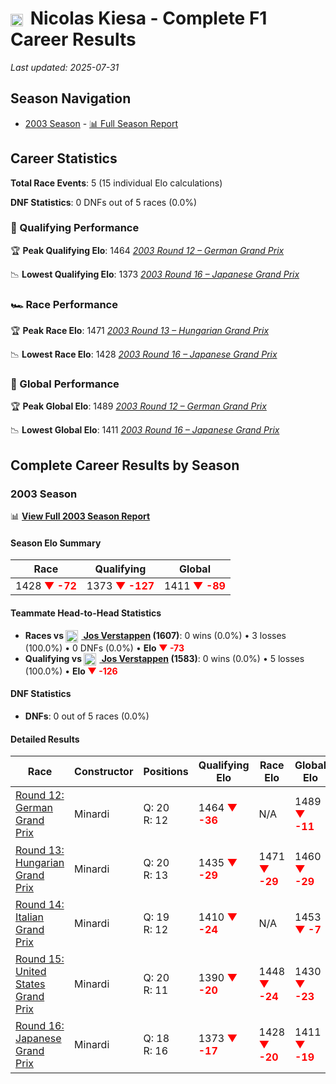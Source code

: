 # <img src="https://upload.wikimedia.org/wikipedia/commons/9/9c/Flag_of_Denmark.svg" alt="Denmark" width="20" height="auto" style="vertical-align: middle; margin-right: 5px;" onerror="this.outerHTML='🇩🇰'; this.style.marginRight='5px';"/> Nicolas Kiesa - Complete F1 Career Results

*Last updated: 2025-07-31*

## Season Navigation

- [2003 Season](#2003-season) - [📊 Full Season Report](../seasons/2003-season-report)

## Career Statistics

**Total Race Events**: 5 (15 individual Elo calculations)

**DNF Statistics**: 0 DNFs out of 5 races (0.0%)

### 🏁 Qualifying Performance

🏆 **Peak Qualifying Elo**: 1464
   *[2003 Round 12 – German Grand Prix](../seasons/2003-season-report#round-12-german-grand-prix)*

📉 **Lowest Qualifying Elo**: 1373
   *[2003 Round 16 – Japanese Grand Prix](../seasons/2003-season-report#round-16-japanese-grand-prix)*

### 🏎️ Race Performance

🏆 **Peak Race Elo**: 1471
   *[2003 Round 13 – Hungarian Grand Prix](../seasons/2003-season-report#round-13-hungarian-grand-prix)*

📉 **Lowest Race Elo**: 1428
   *[2003 Round 16 – Japanese Grand Prix](../seasons/2003-season-report#round-16-japanese-grand-prix)*

### 🌟 Global Performance

🏆 **Peak Global Elo**: 1489
   *[2003 Round 12 – German Grand Prix](../seasons/2003-season-report#round-12-german-grand-prix)*

📉 **Lowest Global Elo**: 1411
   *[2003 Round 16 – Japanese Grand Prix](../seasons/2003-season-report#round-16-japanese-grand-prix)*


## Complete Career Results by Season

### 2003 Season

📊 **[View Full 2003 Season Report](../seasons/2003-season-report)**

#### Season Elo Summary

| Race | Qualifying | Global |
|------|------------|--------|
| 1428 **<span style="color: red;">▼ -72</span>** | 1373 **<span style="color: red;">▼ -127</span>** | 1411 **<span style="color: red;">▼ -89</span>** |

#### Teammate Head-to-Head Statistics

- **Races vs [<img src="https://upload.wikimedia.org/wikipedia/commons/2/20/Flag_of_the_Netherlands.svg" alt="Netherlands" width="20" height="auto" style="vertical-align: middle; margin-right: 5px;" onerror="this.outerHTML='🇳🇱'; this.style.marginRight='5px';"/> Jos Verstappen](jos-verstappen) (1607)**: 0 wins (0.0%) • 3 losses (100.0%) • 0 DNFs (0.0%) • **Elo <span style="color: red;">▼ -73</span>**
- **Qualifying vs [<img src="https://upload.wikimedia.org/wikipedia/commons/2/20/Flag_of_the_Netherlands.svg" alt="Netherlands" width="20" height="auto" style="vertical-align: middle; margin-right: 5px;" onerror="this.outerHTML='🇳🇱'; this.style.marginRight='5px';"/> Jos Verstappen](jos-verstappen) (1583)**: 0 wins (0.0%) • 5 losses (100.0%) • **Elo <span style="color: red;">▼ -126</span>**

#### DNF Statistics

- **DNFs**: 0 out of 5 races (0.0%)

#### Detailed Results

| Race | Constructor | Positions | Qualifying Elo | Race Elo | Global Elo | Teammate |
|------|-------------|-----------|----------------|----------|------------|----------|
| [Round 12: German Grand Prix](../seasons/2003-season-report#round-12-german-grand-prix) | Minardi | Q: 20<br/>R: 12 | 1464 **<span style="color: red;">▼ -36</span>** | N/A | 1489 **<span style="color: red;">▼ -11</span>** | [<img src="https://upload.wikimedia.org/wikipedia/commons/2/20/Flag_of_the_Netherlands.svg" alt="Netherlands" width="20" height="auto" style="vertical-align: middle; margin-right: 5px;" onerror="this.outerHTML='🇳🇱'; this.style.marginRight='5px';"/> Jos Verstappen](jos-verstappen)<br/>Q: 19<br/>R: DNF |
| [Round 13: Hungarian Grand Prix](../seasons/2003-season-report#round-13-hungarian-grand-prix) | Minardi | Q: 20<br/>R: 13 | 1435 **<span style="color: red;">▼ -29</span>** | 1471 **<span style="color: red;">▼ -29</span>** | 1460 **<span style="color: red;">▼ -29</span>** | [<img src="https://upload.wikimedia.org/wikipedia/commons/2/20/Flag_of_the_Netherlands.svg" alt="Netherlands" width="20" height="auto" style="vertical-align: middle; margin-right: 5px;" onerror="this.outerHTML='🇳🇱'; this.style.marginRight='5px';"/> Jos Verstappen](jos-verstappen)<br/>Q: 18<br/>R: 12 |
| [Round 14: Italian Grand Prix](../seasons/2003-season-report#round-14-italian-grand-prix) | Minardi | Q: 19<br/>R: 12 | 1410 **<span style="color: red;">▼ -24</span>** | N/A | 1453 **<span style="color: red;">▼ -7</span>** | [<img src="https://upload.wikimedia.org/wikipedia/commons/2/20/Flag_of_the_Netherlands.svg" alt="Netherlands" width="20" height="auto" style="vertical-align: middle; margin-right: 5px;" onerror="this.outerHTML='🇳🇱'; this.style.marginRight='5px';"/> Jos Verstappen](jos-verstappen)<br/>Q: 17<br/>R: DNF |
| [Round 15: United States Grand Prix](../seasons/2003-season-report#round-15-united-states-grand-prix) | Minardi | Q: 20<br/>R: 11 | 1390 **<span style="color: red;">▼ -20</span>** | 1448 **<span style="color: red;">▼ -24</span>** | 1430 **<span style="color: red;">▼ -23</span>** | [<img src="https://upload.wikimedia.org/wikipedia/commons/2/20/Flag_of_the_Netherlands.svg" alt="Netherlands" width="20" height="auto" style="vertical-align: middle; margin-right: 5px;" onerror="this.outerHTML='🇳🇱'; this.style.marginRight='5px';"/> Jos Verstappen](jos-verstappen)<br/>Q: 19<br/>R: 10 |
| [Round 16: Japanese Grand Prix](../seasons/2003-season-report#round-16-japanese-grand-prix) | Minardi | Q: 18<br/>R: 16 | 1373 **<span style="color: red;">▼ -17</span>** | 1428 **<span style="color: red;">▼ -20</span>** | 1411 **<span style="color: red;">▼ -19</span>** | [<img src="https://upload.wikimedia.org/wikipedia/commons/2/20/Flag_of_the_Netherlands.svg" alt="Netherlands" width="20" height="auto" style="vertical-align: middle; margin-right: 5px;" onerror="this.outerHTML='🇳🇱'; this.style.marginRight='5px';"/> Jos Verstappen](jos-verstappen)<br/>Q: 17<br/>R: 15 |

